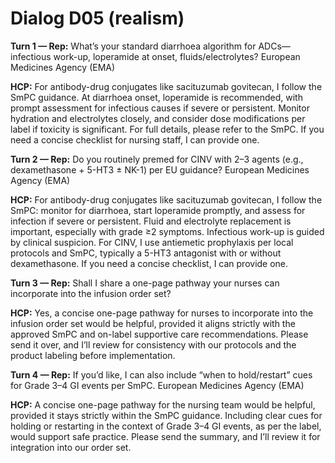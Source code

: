 # Dialog D05 (realism)

**Turn 1 — Rep:** What’s your standard diarrhoea algorithm for ADCs—infectious work-up, loperamide at onset, fluids/electrolytes? European Medicines Agency (EMA)

**HCP:**
For antibody-drug conjugates like sacituzumab govitecan, I follow the SmPC guidance. At diarrhoea onset, loperamide is recommended, with prompt assessment for infectious causes if severe or persistent. Monitor hydration and electrolytes closely, and consider dose modifications per label if toxicity is significant. For full details, please refer to the SmPC. If you need a concise checklist for nursing staff, I can provide one.

**Turn 2 — Rep:** Do you routinely premed for CINV with 2–3 agents (e.g., dexamethasone + 5-HT3 ± NK-1) per EU guidance? European Medicines Agency (EMA)

**HCP:**
For antibody-drug conjugates like sacituzumab govitecan, I follow the SmPC: monitor for diarrhoea, start loperamide promptly, and assess for infection if severe or persistent. Fluid and electrolyte replacement is important, especially with grade ≥2 symptoms. Infectious work-up is guided by clinical suspicion. For CINV, I use antiemetic prophylaxis per local protocols and SmPC, typically a 5-HT3 antagonist with or without dexamethasone. If you need a concise checklist, I can provide one.

**Turn 3 — Rep:** Shall I share a one-page pathway your nurses can incorporate into the infusion order set?

**HCP:**
Yes, a concise one-page pathway for nurses to incorporate into the infusion order set would be helpful, provided it aligns strictly with the approved SmPC and on-label supportive care recommendations. Please send it over, and I’ll review for consistency with our protocols and the product labeling before implementation.

**Turn 4 — Rep:** If you’d like, I can also include “when to hold/restart” cues for Grade 3–4 GI events per SmPC. European Medicines Agency (EMA)

**HCP:**
A concise one-page pathway for the nursing team would be helpful, provided it stays strictly within the SmPC guidance. Including clear cues for holding or restarting in the context of Grade 3–4 GI events, as per the label, would support safe practice. Please send the summary, and I’ll review it for integration into our order set.
